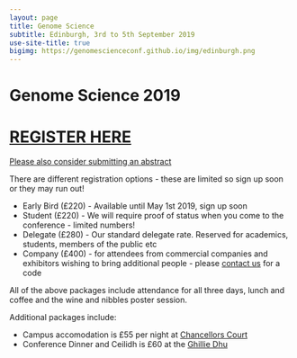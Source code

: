 ```yaml
---
layout: page
title: Genome Science
subtitle: Edinburgh, 3rd to 5th September 2019
use-site-title: true
bigimg: https://genomescienceconf.github.io/img/edinburgh.png
---
```


# Genome Science 2019

# [REGISTER HERE](https://www.efdelegates.ed.ac.uk/genomescience2019)

[Please also consider submitting an abstract](http://genomescience.co.uk/abstracts/)

There are different registration options - these are limited so sign up soon or they may run out!

* Early Bird (£220) - Available until May 1st 2019, sign up soon
* Student (£220) - We will require proof of status when you come to the conference - limited numbers!
* Delegate (£280) - Our standard delegate rate. Reserved for academics, students, members of the public etc
* Company (£400) - for attendees from commercial companies and exhibitors wishing to bring additional people - please [contact us](mailto:genome2019@ed.ac.uk) for a code

All of the above packages include attendance for all three days, lunch and coffee and the wine and nibbles poster session.

Additional packages include:

* Campus accomodation is £55 per night at [Chancellors Court](https://www.edinburghfirst.co.uk/accommodation/pollock-halls/chancellors-court-and-john-burnett/)
* Conference Dinner and Ceilidh is £60 at the [Ghillie Dhu](http://genomescience.co.uk/venue/#dinner)
